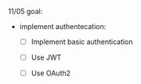 11/05 goal:
- implement authentecation:
  - [ ] Implement basic authentication
  - [ ] Use JWT
  - [ ] Use OAuth2

